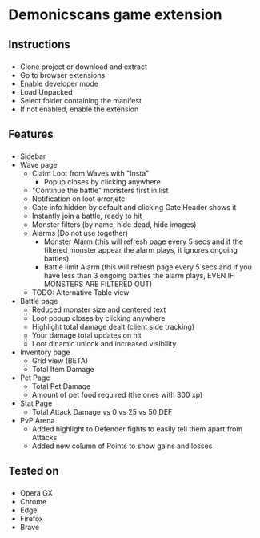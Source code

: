 <h1 align="left">Demonicscans game extension</h1>

###

<h2 align="left">Instructions</h2>

###

- Clone project or download and extract
- Go to browser extensions
- Enable developer mode
- Load Unpacked
- Select folder containing the manifest
- If not enabled, enable the extension

###

<h2 align="left">Features</h2>

###

- Sidebar
- Wave page
  - Claim Loot from Waves with "Insta"
    - Popup closes by clicking anywhere
  - "Continue the battle" monsters first in list
  - Notification on loot error,etc
  - Gate info hidden by default and clicking Gate Header shows it
  - Instantly join a battle, ready to hit
  - Monster filters (by name, hide dead, hide images)
  - Alarms (Do not use together)
    - Monster Alarm (this will refresh page every 5 secs and if the filtered monster appear the alarm plays, it ignores ongoing battles)
    - Battle limit Alarm (this will refresh page every 5 secs and if you have less than 3 ongoing battles the alarm plays, EVEN IF MONSTERS ARE FILTERED OUT)
  - TODO: Alternative Table view
- Battle page
  - Reduced monster size and centered text
  - Loot popup closes by clicking anywhere
  - Highlight total damage dealt (client side tracking)
  - Your damage total updates on hit
  - Loot dinamic unlock and increased visibility
- Inventory page
  - Grid view (BETA)
  - Total Item Damage
- Pet Page
  - Total Pet Damage
  - Amount of pet food required (the ones with 300 xp)
- Stat Page
  - Total Attack Damage vs 0 vs 25 vs 50 DEF
- PvP Arena
  - Added highlight to Defender fights to easily tell them apart from Attacks
  - Added new column of Points to show gains and losses

###

<h2 align="left">Tested on</h2>

###

- Opera GX
- Chrome
- Edge
- Firefox
- Brave

###
